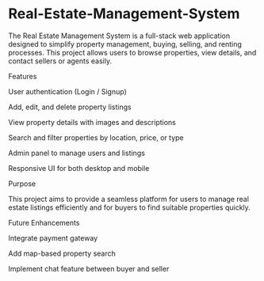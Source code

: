 # Real-Estate-Management-System


The Real Estate Management System is a full-stack web application designed to simplify property management, buying, selling, and renting processes. This project allows users to browse properties, view details, and contact sellers or agents easily.

Features

User authentication (Login / Signup)

Add, edit, and delete property listings

View property details with images and descriptions

Search and filter properties by location, price, or type

Admin panel to manage users and listings

Responsive UI for both desktop and mobile

Purpose

This project aims to provide a seamless platform for users to manage real estate listings efficiently and for buyers to find suitable properties quickly.

 Future Enhancements

Integrate payment gateway

Add map-based property search

Implement chat feature between buyer and seller

